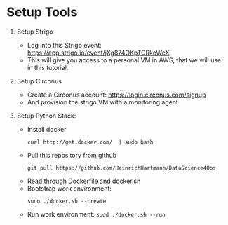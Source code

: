 # Setup Tools

1. Setup Strigo
   - Log into this Strigo event: https://app.strigo.io/event/jXg874QKpTCRkoWcX
   - This will give you access to a personal VM in AWS, that we will use in this tutorial.

2. Setup Circonus
   - Create a Circonus account: https://login.circonus.com/signup
   - And provision the strigo VM with a monitoring agent

3. Setup Python Stack:
   - Install docker
     ```
     curl http://get.docker.com/  | sudo bash
     ```
   - Pull this repository from github
     ```
     git pull https://github.com/HeinrichHartmann/DataScience4Ops
     ```
   - Read through Dockerfile and docker.sh
   - Bootstrap work environment:
     ```
     sudo ./docker.sh --create
     ```
   - Run work environment: `suod ./docker.sh --run`
